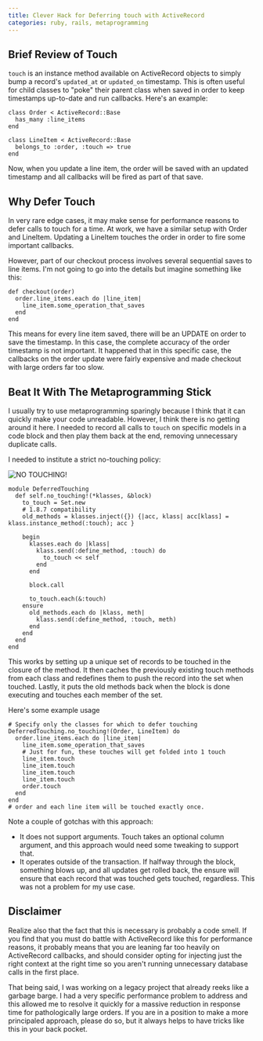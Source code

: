 ```yaml
---
title: Clever Hack for Deferring touch with ActiveRecord
categories: ruby, rails, metaprogramming
---
```


## Brief Review of Touch
`touch` is an instance method available on ActiveRecord objects to simply bump a record's `updated_at` or `updated_on` timestamp. This is often useful for child classes to "poke" their parent class when saved in order to keep timestamps up-to-date and run callbacks. Here's an example:

~~~{.ruby}
class Order < ActiveRecord::Base
  has_many :line_items
end

class LineItem < ActiveRecord::Base
  belongs_to :order, :touch => true 
end
~~~

Now, when you update a line item, the order will be saved with an updated
timestamp and all callbacks will be fired as part of that save.

## Why Defer Touch
In very rare edge cases, it may make sense for performance reasons to defer
calls to touch for a time. At work, we have a similar setup with Order and
LineItem. Updating a LineItem touches the order in order to fire some important
callbacks.

However, part of our checkout process involves several sequential saves to line
items. I'm not going to go into the details but imagine something like this:

~~~{.ruby}
def checkout(order)
  order.line_items.each do |line_item|
    line_item.some_operation_that_saves
  end
end
~~~

This means for every line item saved, there will be an UPDATE on order to save
the timestamp. In this case, the complete accuracy of the order timestamp is
not important. It happened that in this specific case, the callbacks on the
order update were fairly expensive and made checkout with large orders far too
slow.


## Beat It With The Metaprogramming Stick
I usually try to use metaprogramming sparingly because I think that it can
quickly make your code unreadable. However, I think there is no getting around
it here. I needed to record all calls to `touch` on specific models in a code
block and then play them back at the end, removing unnecessary duplicate calls.

I needed to institute a strict no-touching policy:

![](/assets/errata/no_touching.jpg "NO TOUCHING!")


~~~{.ruby}
module DeferredTouching
  def self.no_touching!(*klasses, &block)
    to_touch = Set.new
    # 1.8.7 compatibility
    old_methods = klasses.inject({}) {|acc, klass| acc[klass] = klass.instance_method(:touch); acc }

    begin
      klasses.each do |klass|
        klass.send(:define_method, :touch) do
          to_touch << self
        end
      end

      block.call

      to_touch.each(&:touch)
    ensure
      old_methods.each do |klass, meth|
        klass.send(:define_method, :touch, meth)
      end
    end
  end
end
~~~

This works by setting up a unique set of records to be touched in the closure
of the method. It then caches the previously existing touch methods from each
class and redefines them to push the record into the set when touched. Lastly,
it puts the old methods back when the block is done executing and touches each
member of the set.

Here's some example usage

~~~{.ruby}
# Specify only the classes for which to defer touching
DeferredTouching.no_touching!(Order, LineItem) do
  order.line_items.each do |line_item|
    line_item.some_operation_that_saves
    # Just for fun, these touches will get folded into 1 touch
    line_item.touch
    line_item.touch
    line_item.touch
    line_item.touch
    order.touch
  end
end
# order and each line item will be touched exactly once.
~~~

Note a couple of gotchas with this approach: 

* It does not support arguments.  Touch takes an optional column argument, and
  this approach would need some tweaking to support that.
* It operates outside of the transaction. If halfway through the block,
  something blows up, and all updates get rolled back, the ensure will ensure
  that each record that was touched gets touched, regardless. This was not a
  problem for my use case.

## Disclaimer
Realize also that the fact that this is necessary is probably a code smell. If
you find that you must do battle with ActiveRecord like this for performance
reasons, it probably means that you are leaning far too heavily on ActiveRecord
callbacks, and should consider opting for injecting just the right context at
the right time so you aren't running unnecessary database calls in the first
place.

That being said, I was working on a legacy project that already reeks like a
garbage barge. I had a very specific performance problem to address and this
allowed me to resolve it quickly for a massive reduction in response time for
pathologically large orders. If you are in a position to make a more
principaled approach, please do so, but it always helps to have tricks like this
in your back pocket.
